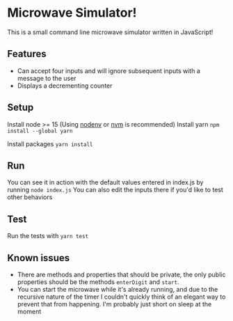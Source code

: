 # Microwave Simulator!
This is a small command line microwave simulator written in JavaScript!

## Features
* Can accept four inputs and will ignore subsequent inputs with a message to the user
* Displays a decrementing counter

## Setup
Install node >= 15 (Using [nodenv](https://github.com/nodenv/nodenv) or [nvm](https://github.com/nvm-sh/nvm) is recommended)
Install yarn `npm install --global yarn`

Install packages `yarn install`

## Run
You can see it in action with the default values entered in index.js by running `node index.js`
You can also edit the inputs there if you'd like to test other behaviors

## Test
Run the tests with `yarn test`

## Known issues
* There are methods and properties that should be private, the only public properties should be the methods `enterDigit` and `start`.
* You can start the microwave while it's already running, and due to the recursive nature of the timer I couldn't quickly think of an elegant way to prevent that from happening. I'm probably just short on sleep at the moment